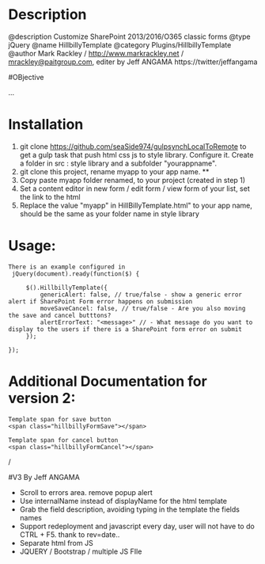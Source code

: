 # Description
  @description Customize SharePoint 2013/2016/O365 classic forms
  @type jQuery
  @name HillbillyTemplate
  @category Plugins/HillbillyTemplate
  @author Mark Rackley / http://www.markrackley.net / mrackley@paitgroup.com, editer by Jeff ANGAMA https://twitter/jeffangama

 #OBjective 

 ...

 # Installation 
 1. git clone https://github.com/seaSide974/gulpsynchLocalToRemote to get a gulp task that push html css js to style library. Configure it. Create a folder in src : style library and a subfolder "yourappname". 
 2. git clone this project, rename myapp to your app name. **
 3. Copy paste myapp folder renamed, to your project (created in step 1)
 3. Set a content editor in new form / edit form / view form of your list, set the link to the html 
 4. Replace the value "myapp" in HillBillyTemplate.html" to your app name, should be the same as your folder name in style library

 # Usage: 
    
    There is an example configured in 
     jQuery(document).ready(function($) {
   
         $().HillbillyTemplate({
             genericAlert: false, // true/false - show a generic error alert if SharePoint Form error happens on submission
             moveSaveCancel: false, // true/false - Are you also moving the save and cancel butttons?
             alertErrorText: "<message>" // - What message do you want to display to the users if there is a SharePoint form error on submit
         });
 		
    });
 
 
 
 # Additional Documentation for version 2:
   
    Template span for save button
    <span class="hillbillyFormSave"></span>
  
    Template span for cancel button
    <span class="hillbillyFormCancel"></span>
 
  
 /

 #V3 By Jeff ANGAMA
* Scroll to errors area. remove popup alert
* Use internalName instead of displayName for the html template
* Grab the field description, avoiding typing in the template the fields names
* Support redeployment and javascript every day, user will not have to do CTRL + F5. thank to rev=date..
* Separate html from JS
* JQUERY / Bootstrap / multiple JS FIle
